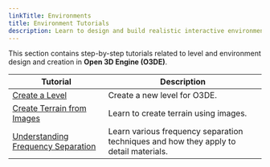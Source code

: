```yaml
---
linkTitle: Environments
title: Environment Tutorials
description: Learn to design and build realistic interactive environments in Open 3D Engine (O3DE).
---
```


This section contains step-by-step tutorials related to level and environment design and creation in **Open 3D Engine (O3DE)**.

| Tutorial | Description |
| - | - |
| [Create a Level](create-a-level) | Create a new level for O3DE. |
| [Create Terrain from Images](create-terrain-from-images) | Learn to create terrain using images. |
| [Understanding Frequency Separation](understanding-frequency-separation) | Learn various frequency separation techniques and how they apply to detail materials. |
